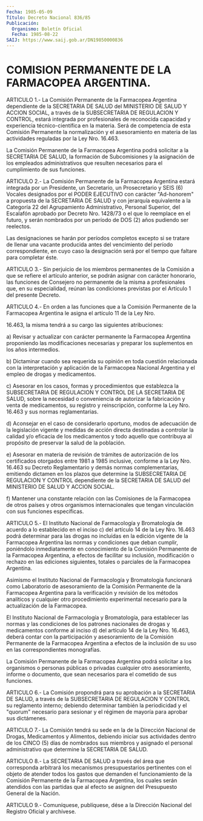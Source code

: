 ```yaml
---
Fecha: 1985-05-09
Título: Decreto Nacional 836/85
Publicación:
  Organismo: Boletín Oficial
  Fecha: 1985-08-22
SAIJ: https://www.saij.gob.ar/DN19850000836
---
```

# COMISION PERMANENTE DE LA FARMACOPEA ARGENTINA.

<a id="1"></a>
ARTICULO  1.-  La  Comisión  Permanente  de la Farmacopea Argentina dependiente de la SECRETARIA DE SALUD del  MINISTERIO  DE  SALUD  Y ACCION  SOCIAL,  a  través  de  la  SUBSECRETARIA  DE  REGULACION Y CONTROL,    estará    integrada  por  profesionales  de  reconocida capacidad y experiencia  técnico-científica  en la materia. Será de competencia  de  esta  Comisión  Permanente la normalización  y  el asesoramiento en materia de las actividades  reguladas  por  la Ley Nro. 16.463.

La  Comisión  Permanente de la Farmacopea Argentina podrá solicitar a la SECRETARIA  DE  SALUD,  la  formación  de  Subcomisiones  y la asignación    de    los   empleados  administrativos  que  resulten necesarios para el cumplimiento de sus funciones.

<a id="2"></a>
ARTICULO  2.-  La  Comisión  Permanente  de la Farmacopea Argentina estará integrada por un Presidente, un Secretario, un Prosecretario y SEIS (6) Vocales designados  por el PODER EJECUTIVO con carácter "Ad-honorem" a propuesta de la SECRETARIA  DE  SALUD y con  jerarquía  equivalente  a  la  Categoría  22  del Agrupamiento Administrativo,  Personal  Superior,  del  Escalafón  aprobado  por Decreto  Nro. 1428/73 o el que lo reemplace en el futuro,  y  serán nombrados  por  un  período de DOS (2) años pudiendo ser reelectos.

Las designaciones se  harán  por  períodos  completos excepto si se tratare de llenar una vacante producida antes  del  vencimiento del período correspondiente, en cuyo caso la designación  será  por  el tiempo que faltare para completar éste.

<a id="3"></a>
ARTICULO  3.-  Sin  perjuicio  de  los  miembros  permanentes de la Comisión a que se refiere el artículo anterior, se  podrán  asignar con  carácter  honorario,  las funciones de Consejero no permanente de la misma a profesionales  que,  en  su  especialidad, reúnan las condiciones  previstas  por  el  Artículo 1 del  presente  Decreto.

<a id="4"></a>
ARTICULO  4.- En orden a las funciones que a la Comisión Permanente de la Farmacopea  Argentina le asigna el artículo 11 de la Ley Nro.

16.463, la misma tendrá  a  su  cargo  las siguientes atribuciones:

a)  Revisar  y  actualizar  con carácter permanente  la  Farmacopea Argentina proponiendo las modificaciones  necesarias y preparar los suplementos en los años intermedios.

b)  Dictaminar  cuando sea requerida su opinión  en  toda  cuestión relacionada con la  interpretación  y  aplicación  de la Farmacopea Nacional  Argentina  y  el  empleo  de drogas y medicamentos.

c)  Asesorar en los casos, formas y procedimientos  que  establezca la SUBSECRETARIA  DE  REGULACION  Y  CONTROL  DE  LA  SECRETARIA DE SALUD,    sobre   la  necesidad  o  conveniencia  de  autorizar  la fabricación y venta  de  medicamentos, su registro y reinscripción, conforme  la Ley Nro. 16.463  y  sus  normas  reglamentarias.

d)  Aconsejar  en  el  caso  de  considerarlo  oportuno,  modos  de adecuación  de  la  legislación vigente y medidas de acción directa destinadas a controlar  la calidad y/o eficacia de los medicamentos y todo aquello que contribuya  al  propósito  de preservar la salud de la población.

e) Asesorar en materia de revisión de trámites  de  autorización de los certificados otorgados entre 1981 a 1985 inclusive,  conforme a la  Ley  Nro.  16.463  su  Decreto  Reglamentario  y  demás  normas complementarias, emitiendo dictamen en los plazos que determine  la SUBSECRETARIA  DE REGULACION Y CONTROL dependiente de la SECRETARIA DE SALUD del MINISTERIO DE SALUD Y ACCION SOCIAL.

f)  Mantener una  constante  relación  con  las  Comisiones  de  la Farmacopea  de  otros países y otros organismos internacionales que tengan vinculación con sus funciones específicas.

<a id="5"></a>
ARTICULO  5.-  El Instituto Nacional de Farmacología y Bromatología de acuerdo a lo  establecido  en el inciso c) del artículo 14 de la Ley Nro. 16.463 podrá determinar  para  las  drogas no incluídas en la  edición  vigente  de  la  Farmacopea  Argentina  las  normas  y condiciones  que  deban  cumplir,  poniéndolo  inmediatamente    en conocimiento  de la Comisión Permanente de la Farmacopea Argentina, a efectos de facilitar  su inclusión, modificación o rechazo en las ediciones  siguientes,  totales    o  parciales  de  la  Farmacopea Argentina.

Asimismo  el  Instituto  Nacional  de Farmacología  y  Bromatología funcionará  como  Laboratorio  de  asesoramiento   de  la  Comisión Permanente  de  la  Farmacopea  Argentina  para  la verificación  y revisión  de los métodos analíticos y cualquier otro  procedimiento experimental  necesario  para  la  actualización  de la Farmacopea.

El  Instituto  Nacional  de  Farmacología  y  Bromatología,    para establecer  las normas y las condiciones de los patrones nacionales de drogas y medicamentos  conforme  al inciso d) del artículo 14 de la  Ley  Nro.  16.463,  deberá  contar  con    la  participación  y asesoramiento de la Comisión Permanente de la Farmacopea  Argentina a  efectos  de  la  inclusión  de  su  uso  en las correspondientes monografías.

La Comisión Permanente de la Farmacopea Argentina  podrá  solicitar a  los  organismos  o  personas  públicas o privadas cualquier otro asesoramiento, informe o documento,  que  sean  necesarios  para el cometido de sus funciones.

<a id="6"></a>
ARTICULO  6.-  La  Comisión  propondrá  para  su  aprobación  a  la SECRETARIA  DE  SALUD, a través de la SUBSECRETARIA DE REGULACION Y CONTROL  su reglamento  interno;  debiendo  determinar  también  la periodicidad  y el "quorum" necesario para sesionar y el régimen de mayoría para aprobar sus dictámenes.

<a id="7"></a>
ARTICULO  7.-  La  Comisión  tendrá  su  sede en la de la Dirección Nacional de Drogas, Medicamentos y Alimentos,  debiendo iniciar sus actividades dentro de los CINCO (5) días de nombrados  sus miembros y  asignado  el personal administrativo que determine la SECRETARIA DE SALUD.

<a id="8"></a>
ARTICULO  8.-  La  SECRETARIA  DE  SALUD  a  través  del  área  que corresponda  arbitrará  los  mecanismos presupuestarios pertinentes con  el  objeto  de  atender  todos  los  gastos  que  demanden  el funcionamiento  de  la  Comisión  Permanente    de   la  Farmacopea Argentina,  los  cuales  serán  atendidos con las partidas  que  al efecto se asignen del Presupuesto General de la Nación.

<a id="9"></a>
ARTICULO  9.- Comuníquese, publíquese, dése a la Dirección Nacional del Registro Oficial y archívese.